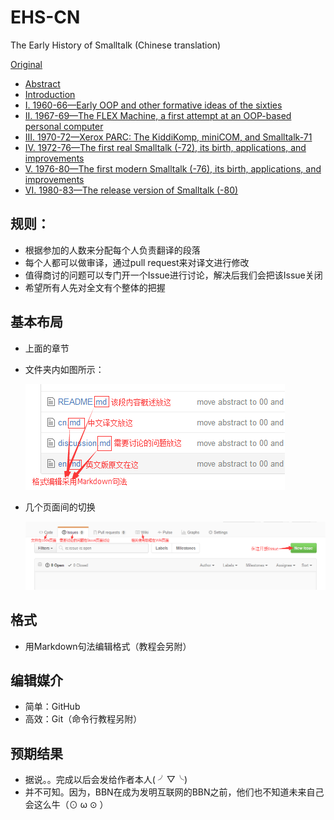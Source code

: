 # EHS-CN

The Early History of Smalltalk (Chinese translation)

[Original](https://github.com/steam-maker/EarlyHistoryOfSmalltalk)

- [Abstract](00)
- [Introduction](01)
- [I. 1960-66—Early OOP and other formative ideas of the sixties](02)
- [II. 1967-69—The FLEX Machine, a first attempt at an OOP-based personal computer](03)
- [III. 1970-72—Xerox PARC: The KiddiKomp, miniCOM, and Smalltalk-71](04)
- [IV. 1972-76—The first real Smalltalk (-72), its birth, applications, and improvements](05)
- [V. 1976-80—The first modern Smalltalk (-76), its birth, applications, and improvements](06)
- [VI. 1980-83—The release version of Smalltalk (-80)](07)

## 规则：
* 根据参加的人数来分配每个人负责翻译的段落
* 每个人都可以做审译，通过pull request来对译文进行修改
* 值得商讨的问题可以专门开一个Issue进行讨论，解决后我们会把该Issue关闭
* 希望所有人先对全文有个整体的把握

## 基本布局
* 上面的章节
* 文件夹内如图所示：
  
  ![1](pictures/1.png)

* 几个页面间的切换

  ![2](pictures/2.png)
  
## 格式
* 用Markdown句法编辑格式（教程会另附）

## 编辑媒介
* 简单：GitHub
* 高效：Git（命令行教程另附）

## 预期结果
* 据说。。完成以后会发给作者本人( ╯▽╰)
* 并不可知。因为，BBN在成为发明互联网的BBN之前，他们也不知道未来自己会这么牛（⊙ ω ⊙ ）
